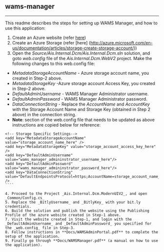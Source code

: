 wams-manager
------------
------------
This readme describes the steps for setting up WAMS Manager, and how to use this application:

1. Create an Azure website (refer [here](http://azure.microsoft.com/en-us/documentation/articles/web-sites-dotnet-get-started/))
2. Create an Azure Storage (refer [here] (http://azure.microsoft.com/en-us/documentation/articles/storage-create-storage-account/))
3. Open the _Source/Ais.Internal.Dcm/Ais.Internal.Dcm.sln_ solution, and goto _web.config_ file of the _Ais.Internal.Dcm.WebV2_ project. Make the following changes to this web.config file:

  * _MetadataStorageAccountName_  - Azure storage account name, you created in Step-2 above.
  * _MetadataStorageKey_          -Azure storage account Access Key, you created in Step-2 above.
  * _DefaultAdminUsername_        - WAMS Manager Administrator username.
  * _DefaultAdminPassword_        - WAMS Manager Administrator password.
  * _DataConnectionString_        - Replace the _AccountName_ and _AccountKey_ with the Storage Account Name and Storage Key (obtained in Step 2 above) in the connection string.
  * **Note**: section of the web.config file that needs to be updated as above instructions are copied below for reference:  
`````
<!-- Storage Specific Settings-->     
<add key="MetadataStorageAccountName" value="storage_account_name_here" />     
<add key="MetadataStorageKey" value="storage_account_access_key_here" />     
<add key="DefaultAdminUsername" value="wams_manager_admininstrator_username_here"/>     
<add key="DefaultAdminPassword" value="wams_manager_admininstrator_password_here"/>    
<add key="DataConnectionString" value="DefaultEndpointsProtocol=https;AccountName=storage_account_name_here;AccountKey=storage_account_access_key_here" /> 
````

4. Proceed to the Project _Ais.Internal.Dcm.ModernUIV2_, and open _Common/Config.cs_
5. Replace the _BitlyUsername_ and _BitlyKey_ with your bit.ly credentials.
6. Build the solution and publish the website using the Publishing Profile of the azure website created in Step-1 above.
7. Visit the website created in Step-1, and login with the _DefaultAdminUsername_ and _DefaultAdminPassword_ you specified for the _web.config_ file in Step-3.
8. Follow instructions in **Docs/WAMSAdminPortal.pdf** to complete the setup of the application.
9. Finally go through **Docs/WAMSManager.pdf** (a manual on how to use the application).

 
